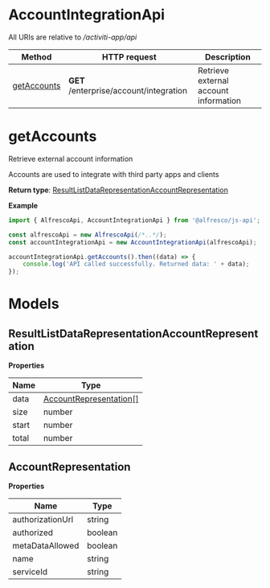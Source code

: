 # AccountIntegrationApi

All URIs are relative to */activiti-app/api*

| Method                      | HTTP request                            | Description                           |
|-----------------------------|-----------------------------------------|---------------------------------------|
| [getAccounts](#getAccounts) | **GET** /enterprise/account/integration | Retrieve external account information |

# **getAccounts**

Retrieve external account information

Accounts are used to integrate with third party apps and clients

**Return type**: [ResultListDataRepresentationAccountRepresentation](#ResultListDataRepresentationAccountRepresentation)

**Example**

```javascript
import { AlfrescoApi, AccountIntegrationApi } from '@alfresco/js-api';

const alfrescoApi = new AlfrescoApi(/*..*/);
const accountIntegrationApi = new AccountIntegrationApi(alfrescoApi);

accountIntegrationApi.getAccounts().then((data) => {
    console.log('API called successfully. Returned data: ' + data);
});
```

# Models

## ResultListDataRepresentationAccountRepresentation

**Properties**

| Name  | Type                                              |
|-------|---------------------------------------------------|
| data  | [AccountRepresentation[]](#AccountRepresentation) |
| size  | number                                            |
| start | number                                            |
| total | number                                            |


## AccountRepresentation

**Properties**

| Name             | Type    |
|------------------|---------|
| authorizationUrl | string  |
| authorized       | boolean |
| metaDataAllowed  | boolean |
| name             | string  |
| serviceId        | string  |



